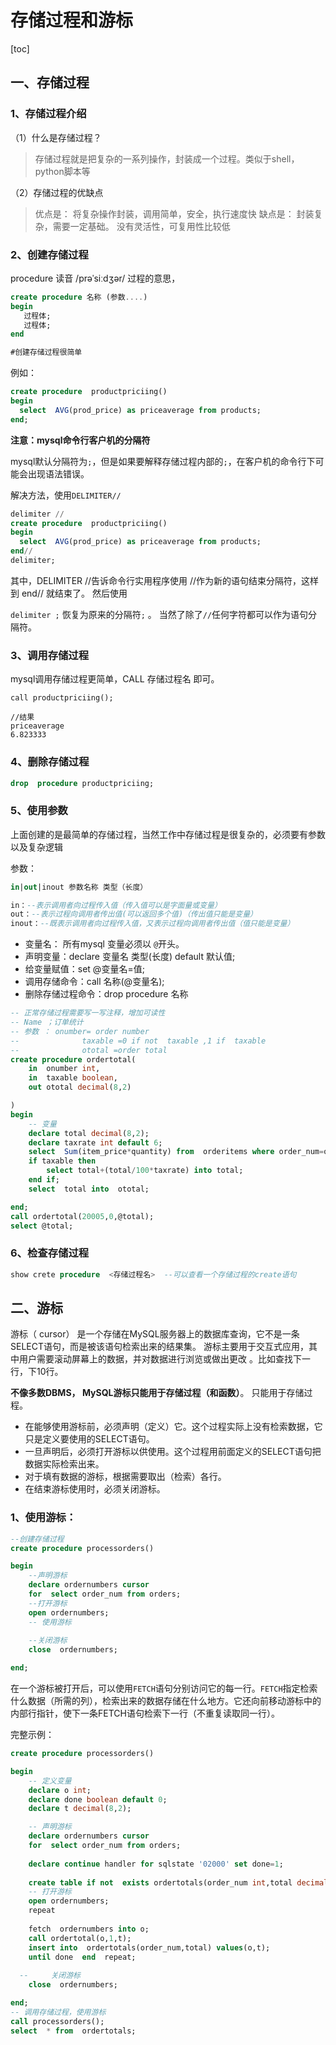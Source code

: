 # 存储过程和游标

[toc]

## 一、存储过程

### 1、存储过程介绍

（1）什么是存储过程？

>  存储过程就是把复杂的一系列操作，封装成一个过程。类似于shell，python脚本等  

（2）存储过程的优缺点

>优点是：
>将复杂操作封装，调用简单，安全，执行速度快
>缺点是：
>封装复杂，需要一定基础。
>没有灵活性，可复用性比较低  

### 2、创建存储过程

procedure    读音 /prəˈsiːdʒər/ 过程的意思，

```sql 
create procedure 名称 (参数....)
begin
   过程体;
   过程体;
end

#创建存储过程很简单
```

例如：

```sql
create procedure  productpriciing() 
begin
  select  AVG(prod_price) as priceaverage from products;
end;
```

**注意：mysql命令行客户机的分隔符**

mysql默认分隔符为`;`，但是如果要解释存储过程内部的`;`，在客户机的命令行下可能会出现语法错误。

解决方法，使用`DELIMITER//`

```sql
delimiter //
create procedure  productpriciing() 
begin
  select  AVG(prod_price) as priceaverage from products;
end//
delimiter;
```

其中，DELIMITER //告诉命令行实用程序使用 //作为新的语句结束分隔符，这样到 end// 就结束了。 然后使用

`delimiter ;` 恢复为原来的分隔符`;` 。 当然了除了`//`任何字符都可以作为语句分隔符。

### 3、调用存储过程

mysql调用存储过程更简单，CALL  存储过程名   即可。

```
call productpriciing();

//结果
priceaverage
6.823333
```

### 4、删除存储过程

```sql
drop  procedure productpriciing;
```

### 5、使用参数

上面创建的是最简单的存储过程，当然工作中存储过程是很复杂的，必须要有参数以及复杂逻辑

参数：

```sql
in|out|inout 参数名称 类型（长度）

in：--表示调用者向过程传入值（传入值可以是字面量或变量）
out：--表示过程向调用者传出值(可以返回多个值)（传出值只能是变量）
inout：--既表示调用者向过程传入值，又表示过程向调用者传出值（值只能是变量）
```

- 变量名： 所有mysql 变量必须以 `@`开头。
- 声明变量：declare 变量名 类型(长度) default 默认值;
- 给变量赋值：set @变量名=值;
- 调用存储命令：call 名称(@变量名);
- 删除存储过程命令：drop procedure 名称  

```sql
-- 正常存储过程需要写一写注释，增加可读性
-- Name ；订单统计
-- 参数 ： onumber= order number
--              taxable =0 if not  taxable ,1 if  taxable
--  			ototal =order total
create procedure ordertotal(
	in  onumber int,
	in  taxable boolean,
	out ototal decimal(8,2)

)
begin
	-- 变量
	declare total decimal(8,2);
	declare taxrate int default 6;
	select  Sum(item_price*quantity) from  orderitems where order_num=onumber into total;
	if taxable then
		select total+(total/100*taxrate) into total;
	end if;
	select  total into  ototal;

end;
call ordertotal(20005,0,@total);
select @total;
```



### 6、检查存储过程

```sql
show crete procedure  <存储过程名>  --可以查看一个存储过程的create语句
```

## 二、游标

游标（ cursor） 是一个存储在MySQL服务器上的数据库查询，它不是一条SELECT语句，而是被该语句检索出来的结果集。  游标主要用于交互式应用，其中用户需要滚动屏幕上的数据，并对数据进行浏览或做出更改  。比如查找下一行，下10行。

**不像多数DBMS， MySQL游标只能用于存储过程（和函数）**。  只能用于存储过程。

- 在能够使用游标前，必须声明（定义）它。这个过程实际上没有检索数据，它只是定义要使用的SELECT语句。
-  一旦声明后，必须打开游标以供使用。这个过程用前面定义的SELECT语句把数据实际检索出来。
-  对于填有数据的游标，根据需要取出（检索）各行。
-  在结束游标使用时，必须关闭游标。  



### 1、使用游标：

```sql
--创建存储过程
create procedure processorders()

begin
	--声明游标
	declare ordernumbers cursor 
	for  select order_num from orders;
	--打开游标
	open ordernumbers;
	-- 使用游标
	
	--关闭游标
	close  ordernumbers;

end;
```



在一个游标被打开后，可以使用`FETCH`语句分别访问它的每一行。`FETCH`指定检索什么数据（所需的列），检索出来的数据存储在什么地方。它还向前移动游标中的内部行指针，使下一条FETCH语句检索下一行（不重复读取同一行）。  

完整示例：

```sql
create procedure processorders()

begin
	-- 定义变量
	declare o int;
	declare done boolean default 0;
	declare t decimal(8,2);

	-- 声明游标
	declare ordernumbers cursor 
	for  select order_num from orders;
	
	declare continue handler for sqlstate '02000' set done=1;
	
	create table if not  exists ordertotals(order_num int,total decimal(8,2));
	-- 打开游标
	open ordernumbers;
	repeat
		
	fetch  ordernumbers into o;
	call ordertotal(o,1,t);
	insert into  ordertotals(order_num,total) values(o,t);
	until done  end  repeat;
	
  -- 	 关闭游标
	close  ordernumbers;

end;
-- 调用存储过程，使用游标
call processorders();
select  * from  ordertotals;
```

